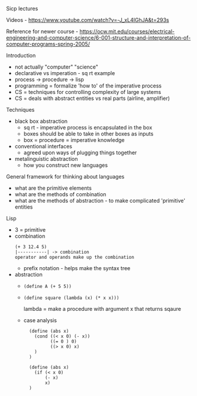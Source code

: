 Sicp lectures

Videos - https://www.youtube.com/watch?v=-J_xL4IGhJA&t=293s

Reference for newer course - https://ocw.mit.edu/courses/electrical-engineering-and-computer-science/6-001-structure-and-interpretation-of-computer-programs-spring-2005/

Introduction

- not actually "computer" "science"
- declarative vs imperation - sq rt example
- process -> procedure -> lisp
- programming = formalize 'how to' of the imperative process
- CS = techniques for controlling complexity of large systems
- CS = deals with abstract entities vs real parts (airline, amplifier)

Techniques

- black box abstraction
  - sq rt - imperative process is encapsulated in the box
  - boxes should be able to take in other boxes as inputs
  - box = procedure = imperative knowledge
- conventional interfaces
  - agreed upon ways of plugging things together
- metalinguistic abstraction
  - how you construct new languages

General framework for thinking about languages
 - what are the primitive elements
 - what are the methods of combination
 - what are the methods of abstraction - to make complicated 'primitive' entities

Lisp
  - 3 = primitive
  - combination
    ```
    (+ 3 12.4 5)
    |-----------| -> combination
    operator and operands make up the combination
    ```
    - prefix notation - helps make the syntax tree
  - abstraction
    - `(define A (+ 5 5))`

    - ```
      (define square (lambda (x) (* x x)))
      ```
      lambda = make a procedure with argument x that returns sqaure
    - case analysis
      ```
        (define (abs x)
          (cond ((< x 0) (- x))
                ((= 0 ) 0)
                ((> x 0) x)
          )
        )
      ```
      ```
        (define (abs x)
          (if (< x 0)
              (- x)
              x)
        )
      ```

